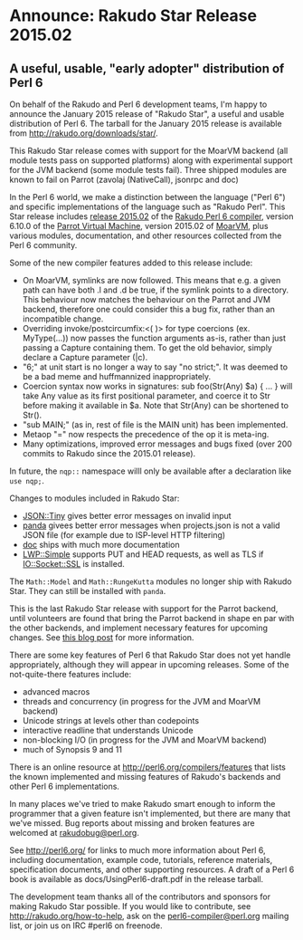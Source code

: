 # Announce: Rakudo Star Release 2015.02

## A useful, usable, "early adopter" distribution of Perl 6

On behalf of the Rakudo and Perl 6 development teams, I'm happy to
announce the January 2015 release of "Rakudo Star", a useful and usable
distribution of Perl 6. The tarball for the January 2015 release is
available from <http://rakudo.org/downloads/star/>.

This Rakudo Star release comes with support for the MoarVM
backend (all module tests pass on supported platforms) along with
experimental support for the JVM backend (some module tests fail).
Three shipped modules are known to fail on Parrot (zavolaj (NativeCall),
jsonrpc and doc)

In the Perl 6 world, we make a distinction between the language
("Perl 6") and specific implementations of the language such as
"Rakudo Perl". This Star release includes [release 2015.02] of the
[Rakudo Perl 6 compiler], version 6.10.0 of the [Parrot Virtual
Machine], version 2015.02 of [MoarVM], plus various modules,
documentation, and other resources collected from the Perl 6
community.

[release 2015.02]:
    https://github.com/rakudo/rakudo/blob/nom/docs/announce/2015.02.md
[Rakudo Perl 6 compiler]: http://github.com/rakudo/rakudo
[Parrot Virtual Machine]: http://parrot.org
[MoarVM]: http://moarvm.org/

Some of the new compiler features added to this release include:

+ On MoarVM, symlinks are now followed.  This means that e.g. a given path
  can have both .l and .d be true, if the symlink points to a directory.
  This behaviour now matches the behaviour on the Parrot and JVM backend,
  therefore one could consider this a bug fix, rather than an incompatible
  change.
+ Overriding invoke/postcircumfix:<( )> for type coercions (ex. MyType(...))
  now passes the function arguments as-is, rather than just passing a Capture
  containing them. To get the old behavior, simply declare a Capture
  parameter (|c).
+ "6;" at unit start is no longer a way to say "no strict;".  It was deemed
  to be a bad meme and huffmannized inappropriately.
+ Coercion syntax now works in signatures: sub foo(Str(Any) $a) { ... }
  will take Any value as its first positional parameter, and coerce it to
  Str before making it available in $a.  Note that Str(Any) can be shortened
  to Str().
+ "sub MAIN;" (as in, rest of file is the MAIN unit) has been implemented.
+ Metaop "=" now respects the precedence of the op it is meta-ing.
+ Many optimizations, improved error messages and bugs fixed (over
  200 commits to Rakudo since the 2015.01 release).

In future, the `nqp::` namespace willl only be available after a declaration
like `use nqp;`.

Changes to modules included in Rakudo Star:

- [JSON::Tiny](https://github.com/moritz/json) gives better error messages on invalid input
- [panda](https://github.com/tadzik/panda) givees better error messages when
  projects.json is not a valid JSON file (for example due to ISP-level HTTP filtering)
- [doc](https://github.com/perl6/doc) ships with much more documentation
- [LWP::Simple](https://github.com/cosimo/perl6-lwp-simple) supports PUT and HEAD requests,
  as well as TLS if [IO::Socket::SSL](https://github.com/sergot/io-socket-ssl/) is installed.

The `Math::Model` and `Math::RungeKutta` modules no longer ship with Rakudo
Star. They can still be installed with `panda`.

This is the last Rakudo Star release with support for the Parrot backend,
until volunteers are found that bring the Parrot backend in shape en par with
the other backends, and implement necessary features for upcoming changes. See
[this blog post](http://pmthium.com/2015/02/suspending-rakudo-parrot/) for
more information.

There are some key features of Perl 6 that Rakudo Star does not yet
handle appropriately, although they will appear in upcoming releases.
Some of the not-quite-there features include:

  * advanced macros
  * threads and concurrency (in progress for the JVM and MoarVM backend)
  * Unicode strings at levels other than codepoints
  * interactive readline that understands Unicode
  * non-blocking I/O (in progress for the JVM and MoarVM backend)
  * much of Synopsis 9 and 11

There is an online resource at <http://perl6.org/compilers/features>
that lists the known implemented and missing features of Rakudo's
backends and other Perl 6 implementations.

In many places we've tried to make Rakudo smart enough to inform the
programmer that a given feature isn't implemented, but there are many
that we've missed. Bug reports about missing and broken features are
welcomed at <rakudobug@perl.org>.

See <http://perl6.org/> for links to much more information about
Perl 6, including documentation, example code, tutorials, reference
materials, specification documents, and other supporting resources. A
draft of a Perl 6 book is available as docs/UsingPerl6-draft.pdf in
the release tarball.

The development team thanks all of the contributors and sponsors for
making Rakudo Star possible. If you would like to contribute, see
<http://rakudo.org/how-to-help>, ask on the <perl6-compiler@perl.org>
mailing list, or join us on IRC \#perl6 on freenode.

